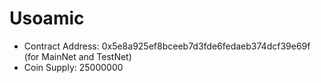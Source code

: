 # Usoamic
* Contract Address: 0x5e8a925ef8bceeb7d3fde6fedaeb374dcf39e69f (for MainNet and TestNet)
* Coin Supply: 25000000